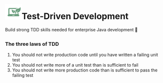 # <img src="https://raw.githubusercontent.com/bobocode-projects/resources/master/image/logo_transparent_background.png" height=50/>Test-Driven Development
Build strong TDD skills needed for enterprise Java development 💪

##
### The three laws of TDD
1. You should not write production code until you have written a failing unit test
2. You should not write more of a unit test than is sufficient to fail
3. You should not write more production code than is sufficient to pass the failing test

